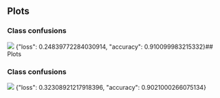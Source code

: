 ## Plots
### Class confusions
![](https://asset.cml.dev/21926297c97f51bdea56492589d4ff8463d54a4e?cml=png)
{"loss": 0.24839772284030914, "accuracy": 0.910099983215332}## Plots
### Class confusions
![](https://asset.cml.dev/1bba7b75354c820fba313b0a9f5a1f1965efd0ef?cml=png)
{"loss": 0.32308921217918396, "accuracy": 0.9021000266075134}